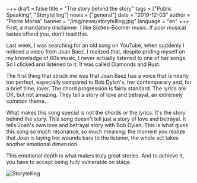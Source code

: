 +++
draft = false
title = "The story behind the story"
tags = ["Public Speaking", "Storytelling"]
news = ["general"]
date = "2019-12-03"
author = "Pierre Morsa"
banner = "/img/news/storytelling.jpg"
language = "en"
+++
First, a mandatory disclaimer: I like Sixties-Boomer music. If poor musical tastes offend you, don’t read this.

Last week, I was searching for an old song on YouTube, when suddenly I noticed a video from Joan Baez. I realized that, despite priding myself on my knowledge of 60s music, I never actually listened to one of her songs. So I clicked and listened to it. It was called Diamonds and Rust.

The first thing that struck me was that Joan Baez has a voice that is nearly too perfect, especially compared to Bob Dylan's, her contemporary and, for a brief time, lover. The chord progression is fairly standard. The lyrics are OK, but not amazing. They tell a story of love and betrayal, an extremely common theme.

What makes this song special is not the chords or the lyrics. It's the story behind the story. This song doesn't tell just a story of love and betrayal. It tells Joan's own love and betrayal story with Bob Dylan. This is what gives this song so much resonance, so much meaning: the moment you realize that Joan is laying her wounds bare to the listener, the whole act takes another emotional dimension.

This emotional depth is what makes truly great stories. And to achieve it, you have to accept being fully vulnerable on stage.

![Storytelling](/img/news/storytelling.jpg)